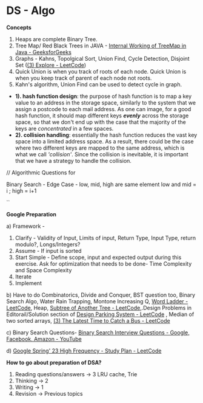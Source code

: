 # DS - Algo

**Concepts**

1. Heaps are complete Binary Tree.
2. Tree Map/ Red Black Trees in JAVA - [Internal Working of TreeMap in Java - GeeksforGeeks](https://www.geeksforgeeks.org/internal-working-of-treemap-in-java/)
3. Graphs - Kahns, Topolgical Sort, Union Find, Cycle Detection, Disjoint Set ([(3) Explore - LeetCode](https://leetcode.com/explore/featured/card/graph/618/disjoint-set/3840/))
4. Quick Union is when you track of roots of each node. Quick Union is when you keep track of parent of each node not roots.
5. Kahn's algorithm, Union Find can be used to detect cycle in graph.

* **1). hash function design**: the purpose of hash function is to map a key value to an address in the storage space, similarly to the system that we assign a postcode to each mail address.
  As one can image, for a good hash function, it should map different keys ***evenly*** across the storage space, so that we don't end up with the case that the majority of the keys are *concentrated* in a few spaces.
* **2). collision handling**: essentially the hash function reduces the vast key space into a limited address space. As a result, there could be the case where two different keys are mapped to the same address, which is what we call *'collision'*.
  Since the collision is inevitable, it is important that we have a strategy to handle the collision.

// Algorithmic Questions for

Binary Search - Edge Case - low, mid, high are same element
low and mid = i ; high = i+1

``

**Google Preparation**

a) Framework -

1. Clarify - Validity of Input, Limits of input, Return Type, Input Type, return modulo?, Longs/Integers?
2. Assume - If input is sorted
3. Start Simple - Define scope, input and expected output during this exercise. Ask for optimization that needs to be done- Time Complexity and Space Complexity
4. Iterate
5. Implement

b)  Have to do Combinatorics, Divide and Conquer, BST question too, Binary Search Algo, Water Rain Trapping, Montone Increasing Q, [Word Ladder - LeetCode](https://leetcode.com/problems/word-ladder/), Heap, [Subtree of Another Tree - LeetCode,](https://leetcode.com/problems/subtree-of-another-tree/).Design Problems in Editorail/Solution section of [Design Parking System - LeetCode](https://leetcode.com/problems/design-parking-system/editorial/?envType=study-plan-v2&id=programming-skills)  , Median of two sorted arrays, [(3) The Latest Time to Catch a Bus - LeetCode](https://leetcode.com/problems/the-latest-time-to-catch-a-bus/)

c) Binary Search Questions- [Binary Search Interview Questions - Google, Facebook, Amazon - YouTube](https://www.youtube.com/watch?v=W9QJ8HaRvJQ)

d) [Google Spring' 23 High Frequency - Study Plan - LeetCode](https://leetcode.com/studyplan/google-spring-23-high-frequency/)

**How to go about preparation of DSA?**

1) Reading questions/answers -> 3 LRU cache, Trie
2) Thinking -> 2
3) Writing -> 1
4) Revision -> Previous topics
